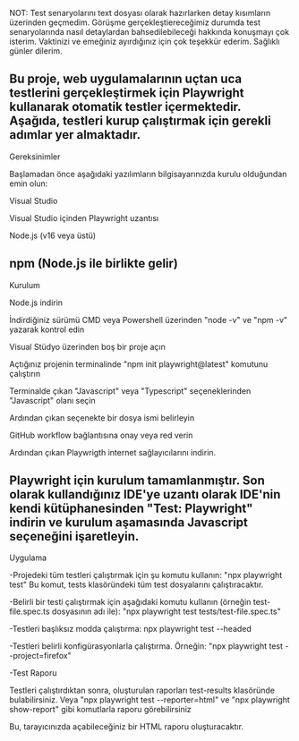 NOT: Test senaryolarını text dosyası olarak hazırlarken detay kısımların üzerinden geçmedim. Görüşme gerçekleştiereceğimiz durumda test senaryolarında nasıl detaylardan bahsedilebileceği hakkında konuşmayı çok isterim. Vaktinizi ve emeğiniz ayırdığınız için çok teşekkür ederim. Sağlıklı günler dilerim.



Bu proje, web uygulamalarının uçtan uca testlerini gerçekleştirmek için Playwright kullanarak otomatik testler içermektedir.
Aşağıda, testleri kurup çalıştırmak için gerekli adımlar yer almaktadır.
--------------
Gereksinimler

Başlamadan önce aşağıdaki yazılımların bilgisayarınızda kurulu olduğundan emin olun:

Visual Studio

Visual Studio içinden Playwright uzantısı 

Node.js (v16 veya üstü)

npm (Node.js ile birlikte gelir)
----------------
Kurulum

Node.js indirin

İndirdiğiniz sürümü CMD veya Powershell üzerinden "node -v" ve "npm -v" yazarak kontrol edin

Visual Stüdyo üzerinden boş bir proje açın

Açtığınız projenin terminalinde "npm init playwright@latest" komutunu çalıştırın

Terminalde çıkan "Javascript" veya "Typescript" seçeneklerinden "Javascript" olanı seçin

Ardından çıkan seçenekte bir dosya ismi belirleyin

GitHub workflow bağlantısına onay veya red verin

Ardından çıkan Playwrigth internet sağlayıcılarını indirin.

Playwright için kurulum tamamlanmıştır. Son olarak kullandığınız IDE'ye uzantı olarak IDE'nin kendi kütüphanesinden "Test: Playwright" indirin ve
kurulum aşamasında Javascript seçeneğini işaretleyin.
-----------------
Uygulama

-Projedeki tüm testleri çalıştırmak için şu komutu kullanın: "npx playwright test"
Bu komut, tests klasöründeki tüm test dosyalarını çalıştıracaktır.

-Belirli bir testi çalıştırmak için aşağıdaki komutu kullanın (örneğin test-file.spec.ts dosyasının adı ile): "npx playwright test tests/test-file.spec.ts"


-Testleri başlıksız modda çalıştırma: npx playwright test --headed


-Testleri belirli konfigürasyonlarla çalıştırma. Örneğin: "npx playwright test --project=firefox"


-Test Raporu

Testleri çalıştırdıktan sonra, oluşturulan raporları test-results klasöründe bulabilirsiniz. Veya "npx playwright test --reporter=html" ve "npx playwright show-report" 
gibi komutlarla raporu görebilirsiniz

Bu, tarayıcınızda açabileceğiniz bir HTML raporu oluşturacaktır.




